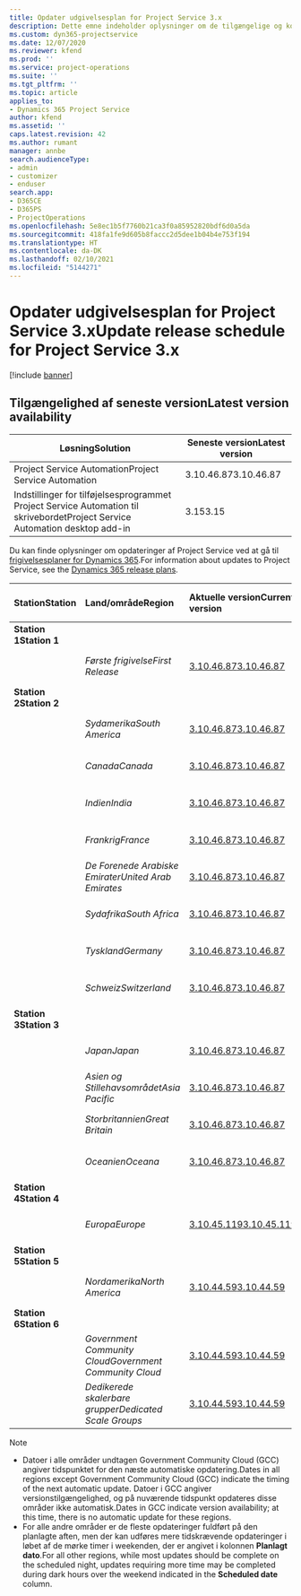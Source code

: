 ```yaml
---
title: Opdater udgivelsesplan for Project Service 3.x
description: Dette emne indeholder oplysninger om de tilgængelige og kommende udgivelser af Dynamics 365 Project Service Automation.
ms.custom: dyn365-projectservice
ms.date: 12/07/2020
ms.reviewer: kfend
ms.prod: ''
ms.service: project-operations
ms.suite: ''
ms.tgt_pltfrm: ''
ms.topic: article
applies_to:
- Dynamics 365 Project Service
author: kfend
ms.assetid: ''
caps.latest.revision: 42
ms.author: rumant
manager: annbe
search.audienceType:
- admin
- customizer
- enduser
search.app:
- D365CE
- D365PS
- ProjectOperations
ms.openlocfilehash: 5e8ec1b5f7760b21ca3f0a85952820bdf6d0a5da
ms.sourcegitcommit: 418fa1fe9d605b8faccc2d5dee1b04b4e753f194
ms.translationtype: HT
ms.contentlocale: da-DK
ms.lasthandoff: 02/10/2021
ms.locfileid: "5144271"
---
```

# <a name="update-release-schedule-for-project-service-3x"></a><span data-ttu-id="01f2b-103">Opdater udgivelsesplan for Project Service 3.x</span><span class="sxs-lookup"><span data-stu-id="01f2b-103">Update release schedule for Project Service 3.x</span></span>

[!include [banner](../includes/psa-now-project-operations.md)]

## <a name="latest-version-availability"></a><span data-ttu-id="01f2b-104">Tilgængelighed af seneste version</span><span class="sxs-lookup"><span data-stu-id="01f2b-104">Latest version availability</span></span>

| <span data-ttu-id="01f2b-105">Løsning</span><span class="sxs-lookup"><span data-stu-id="01f2b-105">Solution</span></span>  | <span data-ttu-id="01f2b-106">Seneste version</span><span class="sxs-lookup"><span data-stu-id="01f2b-106">Latest version</span></span> |
|-------|----|
| <span data-ttu-id="01f2b-107">Project Service Automation</span><span class="sxs-lookup"><span data-stu-id="01f2b-107">Project Service Automation</span></span>    | <span data-ttu-id="01f2b-108">3.10.46.87</span><span class="sxs-lookup"><span data-stu-id="01f2b-108">3.10.46.87</span></span> |
| <span data-ttu-id="01f2b-109">Indstillinger for tilføjelsesprogrammet Project Service Automation til skrivebordet</span><span class="sxs-lookup"><span data-stu-id="01f2b-109">Project Service Automation desktop add-in</span></span>                | <span data-ttu-id="01f2b-110">3.15</span><span class="sxs-lookup"><span data-stu-id="01f2b-110">3.15</span></span>          |

<span data-ttu-id="01f2b-111">Du kan finde oplysninger om opdateringer af Project Service ved at gå til [frigivelsesplaner for Dynamics 365](https://docs.microsoft.com/dynamics365/release-plans/).</span><span class="sxs-lookup"><span data-stu-id="01f2b-111">For information about updates to Project Service, see the [Dynamics 365 release plans](https://docs.microsoft.com/dynamics365/release-plans/).</span></span> 

| <span data-ttu-id="01f2b-112">Station</span><span class="sxs-lookup"><span data-stu-id="01f2b-112">Station</span></span>  | <span data-ttu-id="01f2b-113">Land/område</span><span class="sxs-lookup"><span data-stu-id="01f2b-113">Region</span></span> | <span data-ttu-id="01f2b-114">Aktuelle version</span><span class="sxs-lookup"><span data-stu-id="01f2b-114">Current version</span></span> | <span data-ttu-id="01f2b-115">Næste version</span><span class="sxs-lookup"><span data-stu-id="01f2b-115">Next version</span></span> |  <span data-ttu-id="01f2b-116">Planlagt dato</span><span class="sxs-lookup"><span data-stu-id="01f2b-116">Scheduled date</span></span>
| :---   | :---   | :---   | :---   |:---   |         
|<span data-ttu-id="01f2b-117"><strong>Station 1</strong></span><span class="sxs-lookup"><span data-stu-id="01f2b-117"><strong>Station 1</strong></span></span> | |  |  | |
| | <span data-ttu-id="01f2b-118"><i>Første frigivelse</i></span><span class="sxs-lookup"><span data-stu-id="01f2b-118"><i>First Release</i></span></span> | [<span data-ttu-id="01f2b-119">3.10.46.87</span><span class="sxs-lookup"><span data-stu-id="01f2b-119">3.10.46.87</span></span>](whats-new-ur-28-5.md) | <span data-ttu-id="01f2b-120">TBD</span><span class="sxs-lookup"><span data-stu-id="01f2b-120">TBD</span></span> | <span data-ttu-id="01f2b-121">19. februar 2021</span><span class="sxs-lookup"><span data-stu-id="01f2b-121">February 19, 2021</span></span>
|<span data-ttu-id="01f2b-122"><strong>Station 2</strong></span><span class="sxs-lookup"><span data-stu-id="01f2b-122"><strong>Station 2</strong></span></span> | |  |  | |
| | <span data-ttu-id="01f2b-123"><i>Sydamerika</i></span><span class="sxs-lookup"><span data-stu-id="01f2b-123"><i>South America</i></span></span> | [<span data-ttu-id="01f2b-124">3.10.46.87</span><span class="sxs-lookup"><span data-stu-id="01f2b-124">3.10.46.87</span></span>](whats-new-ur-28-5.md) | <span data-ttu-id="01f2b-125">TBD</span><span class="sxs-lookup"><span data-stu-id="01f2b-125">TBD</span></span> | <span data-ttu-id="01f2b-126">26. februar 2021</span><span class="sxs-lookup"><span data-stu-id="01f2b-126">February 26, 2021</span></span>
| | <span data-ttu-id="01f2b-127"><i>Canada</i></span><span class="sxs-lookup"><span data-stu-id="01f2b-127"><i>Canada</i></span></span> | [<span data-ttu-id="01f2b-128">3.10.46.87</span><span class="sxs-lookup"><span data-stu-id="01f2b-128">3.10.46.87</span></span>](whats-new-ur-28-5.md) | <span data-ttu-id="01f2b-129">TBD</span><span class="sxs-lookup"><span data-stu-id="01f2b-129">TBD</span></span> | <span data-ttu-id="01f2b-130">26. februar 2021</span><span class="sxs-lookup"><span data-stu-id="01f2b-130">February 26, 2021</span></span>
| | <span data-ttu-id="01f2b-131"><i>Indien</i></span><span class="sxs-lookup"><span data-stu-id="01f2b-131"><i>India</i></span></span> | [<span data-ttu-id="01f2b-132">3.10.46.87</span><span class="sxs-lookup"><span data-stu-id="01f2b-132">3.10.46.87</span></span>](whats-new-ur-28-5.md) | <span data-ttu-id="01f2b-133">TBD</span><span class="sxs-lookup"><span data-stu-id="01f2b-133">TBD</span></span> | <span data-ttu-id="01f2b-134">26. februar 2021</span><span class="sxs-lookup"><span data-stu-id="01f2b-134">February 26, 2021</span></span>
| | <span data-ttu-id="01f2b-135"><i>Frankrig</i></span><span class="sxs-lookup"><span data-stu-id="01f2b-135"><i>France</i></span></span> | [<span data-ttu-id="01f2b-136">3.10.46.87</span><span class="sxs-lookup"><span data-stu-id="01f2b-136">3.10.46.87</span></span>](whats-new-ur-28-5.md) | <span data-ttu-id="01f2b-137">TBD</span><span class="sxs-lookup"><span data-stu-id="01f2b-137">TBD</span></span> | <span data-ttu-id="01f2b-138">26. februar 2021</span><span class="sxs-lookup"><span data-stu-id="01f2b-138">February 26, 2021</span></span>
| | <span data-ttu-id="01f2b-139"><i>De Forenede Arabiske Emirater</i></span><span class="sxs-lookup"><span data-stu-id="01f2b-139"><i>United Arab Emirates</i></span></span> | [<span data-ttu-id="01f2b-140">3.10.46.87</span><span class="sxs-lookup"><span data-stu-id="01f2b-140">3.10.46.87</span></span>](whats-new-ur-28-5.md) | <span data-ttu-id="01f2b-141">TBD</span><span class="sxs-lookup"><span data-stu-id="01f2b-141">TBD</span></span> | <span data-ttu-id="01f2b-142">26. februar 2021</span><span class="sxs-lookup"><span data-stu-id="01f2b-142">February 26, 2021</span></span>
| | <span data-ttu-id="01f2b-143"><i>Sydafrika</i></span><span class="sxs-lookup"><span data-stu-id="01f2b-143"><i>South Africa</i></span></span> | [<span data-ttu-id="01f2b-144">3.10.46.87</span><span class="sxs-lookup"><span data-stu-id="01f2b-144">3.10.46.87</span></span>](whats-new-ur-28-5.md) | <span data-ttu-id="01f2b-145">TBD</span><span class="sxs-lookup"><span data-stu-id="01f2b-145">TBD</span></span> | <span data-ttu-id="01f2b-146">26. februar 2021</span><span class="sxs-lookup"><span data-stu-id="01f2b-146">February 26, 2021</span></span>
| | <span data-ttu-id="01f2b-147"><i>Tyskland</i></span><span class="sxs-lookup"><span data-stu-id="01f2b-147"><i>Germany</i></span></span> | [<span data-ttu-id="01f2b-148">3.10.46.87</span><span class="sxs-lookup"><span data-stu-id="01f2b-148">3.10.46.87</span></span>](whats-new-ur-28-5.md) | <span data-ttu-id="01f2b-149">TBD</span><span class="sxs-lookup"><span data-stu-id="01f2b-149">TBD</span></span> | <span data-ttu-id="01f2b-150">26. februar 2021</span><span class="sxs-lookup"><span data-stu-id="01f2b-150">February 26, 2021</span></span>
| | <span data-ttu-id="01f2b-151"><i>Schweiz</i></span><span class="sxs-lookup"><span data-stu-id="01f2b-151"><i>Switzerland</i></span></span> | [<span data-ttu-id="01f2b-152">3.10.46.87</span><span class="sxs-lookup"><span data-stu-id="01f2b-152">3.10.46.87</span></span>](whats-new-ur-28-5.md) | <span data-ttu-id="01f2b-153">TBD</span><span class="sxs-lookup"><span data-stu-id="01f2b-153">TBD</span></span> | <span data-ttu-id="01f2b-154">26. februar 2021</span><span class="sxs-lookup"><span data-stu-id="01f2b-154">February 26, 2021</span></span>
|<span data-ttu-id="01f2b-155"><strong>Station 3</strong></span><span class="sxs-lookup"><span data-stu-id="01f2b-155"><strong>Station 3</strong></span></span> | |  |  | |
| | <span data-ttu-id="01f2b-156"><i>Japan</i></span><span class="sxs-lookup"><span data-stu-id="01f2b-156"><i>Japan</i></span></span> | [<span data-ttu-id="01f2b-157">3.10.46.87</span><span class="sxs-lookup"><span data-stu-id="01f2b-157">3.10.46.87</span></span>](whats-new-ur-28-5.md) | <span data-ttu-id="01f2b-158">TBD</span><span class="sxs-lookup"><span data-stu-id="01f2b-158">TBD</span></span> | <span data-ttu-id="01f2b-159">05. marts 2021</span><span class="sxs-lookup"><span data-stu-id="01f2b-159">March 05, 2021</span></span>
| | <span data-ttu-id="01f2b-160"><i>Asien og Stillehavsområdet</i></span><span class="sxs-lookup"><span data-stu-id="01f2b-160"><i>Asia Pacific</i></span></span> | [<span data-ttu-id="01f2b-161">3.10.46.87</span><span class="sxs-lookup"><span data-stu-id="01f2b-161">3.10.46.87</span></span>](whats-new-ur-28-5.md) | <span data-ttu-id="01f2b-162">TBD</span><span class="sxs-lookup"><span data-stu-id="01f2b-162">TBD</span></span> | <span data-ttu-id="01f2b-163">05. marts 2021</span><span class="sxs-lookup"><span data-stu-id="01f2b-163">March 05, 2021</span></span>
| | <span data-ttu-id="01f2b-164"><i>Storbritannien</i></span><span class="sxs-lookup"><span data-stu-id="01f2b-164"><i>Great Britain</i></span></span> | [<span data-ttu-id="01f2b-165">3.10.46.87</span><span class="sxs-lookup"><span data-stu-id="01f2b-165">3.10.46.87</span></span>](whats-new-ur-28-5.md) | <span data-ttu-id="01f2b-166">TBD</span><span class="sxs-lookup"><span data-stu-id="01f2b-166">TBD</span></span> | <span data-ttu-id="01f2b-167">05. marts 2021</span><span class="sxs-lookup"><span data-stu-id="01f2b-167">March 05, 2021</span></span>
| | <span data-ttu-id="01f2b-168"><i>Oceanien</i></span><span class="sxs-lookup"><span data-stu-id="01f2b-168"><i>Oceana</i></span></span> | [<span data-ttu-id="01f2b-169">3.10.46.87</span><span class="sxs-lookup"><span data-stu-id="01f2b-169">3.10.46.87</span></span>](whats-new-ur-28-5.md) | <span data-ttu-id="01f2b-170">TBD</span><span class="sxs-lookup"><span data-stu-id="01f2b-170">TBD</span></span> | <span data-ttu-id="01f2b-171">05. marts 2021</span><span class="sxs-lookup"><span data-stu-id="01f2b-171">March 05, 2021</span></span>
|<span data-ttu-id="01f2b-172"><strong>Station 4</strong></span><span class="sxs-lookup"><span data-stu-id="01f2b-172"><strong>Station 4</strong></span></span> | |  |  | |
| | <span data-ttu-id="01f2b-173"><i>Europa</i></span><span class="sxs-lookup"><span data-stu-id="01f2b-173"><i>Europe</i></span></span> | [<span data-ttu-id="01f2b-174">3.10.45.119</span><span class="sxs-lookup"><span data-stu-id="01f2b-174">3.10.45.119</span></span>](whats-new-ur-27-5.md) | [<span data-ttu-id="01f2b-175">3.10.46.87</span><span class="sxs-lookup"><span data-stu-id="01f2b-175">3.10.46.87</span></span>](whats-new-ur-28-5.md) | <span data-ttu-id="01f2b-176">19. februar 2021</span><span class="sxs-lookup"><span data-stu-id="01f2b-176">February 19, 2021</span></span>
|<span data-ttu-id="01f2b-177"><strong>Station 5</strong></span><span class="sxs-lookup"><span data-stu-id="01f2b-177"><strong>Station 5</strong></span></span> | |  |  | |
| | <span data-ttu-id="01f2b-178"><i>Nordamerika</i></span><span class="sxs-lookup"><span data-stu-id="01f2b-178"><i>North America</i></span></span> | [<span data-ttu-id="01f2b-179">3.10.44.59</span><span class="sxs-lookup"><span data-stu-id="01f2b-179">3.10.44.59</span></span>](whats-new-ur-26.md) | [<span data-ttu-id="01f2b-180">3.10.45.119</span><span class="sxs-lookup"><span data-stu-id="01f2b-180">3.10.45.119</span></span>](whats-new-ur-27-5.md) | <span data-ttu-id="01f2b-181">12. februar 2021</span><span class="sxs-lookup"><span data-stu-id="01f2b-181">February 12, 2021</span></span>
|<span data-ttu-id="01f2b-182"><strong>Station 6</strong></span><span class="sxs-lookup"><span data-stu-id="01f2b-182"><strong>Station 6</strong></span></span> | |  |  | |
| | <span data-ttu-id="01f2b-183"><i>Government Community Cloud</i></span><span class="sxs-lookup"><span data-stu-id="01f2b-183"><i>Government Community Cloud</i></span></span> | [<span data-ttu-id="01f2b-184">3.10.44.59</span><span class="sxs-lookup"><span data-stu-id="01f2b-184">3.10.44.59</span></span>](whats-new-ur-26.md) | [<span data-ttu-id="01f2b-185">3.10.45.119</span><span class="sxs-lookup"><span data-stu-id="01f2b-185">3.10.45.119</span></span>](whats-new-ur-27-5.md) | <span data-ttu-id="01f2b-186">12. februar 2021</span><span class="sxs-lookup"><span data-stu-id="01f2b-186">February 12, 2021</span></span>
| | <span data-ttu-id="01f2b-187"><i>Dedikerede skalerbare grupper</i></span><span class="sxs-lookup"><span data-stu-id="01f2b-187"><i>Dedicated Scale Groups</i></span></span> | [<span data-ttu-id="01f2b-188">3.10.44.59</span><span class="sxs-lookup"><span data-stu-id="01f2b-188">3.10.44.59</span></span>](whats-new-ur-26.md) | [<span data-ttu-id="01f2b-189">3.10.45.119</span><span class="sxs-lookup"><span data-stu-id="01f2b-189">3.10.45.119</span></span>](whats-new-ur-27-5.md) | <span data-ttu-id="01f2b-190">19. februar 2021</span><span class="sxs-lookup"><span data-stu-id="01f2b-190">February 19, 2021</span></span>

>[!Note]
> - <span data-ttu-id="01f2b-191">Datoer i alle områder undtagen Government Community Cloud (GCC) angiver tidspunktet for den næste automatiske opdatering.</span><span class="sxs-lookup"><span data-stu-id="01f2b-191">Dates in all regions except Government Community Cloud (GCC) indicate the timing of the next automatic update.</span></span> <span data-ttu-id="01f2b-192">Datoer i GCC angiver versionstilgængelighed, og på nuværende tidspunkt opdateres disse områder ikke automatisk.</span><span class="sxs-lookup"><span data-stu-id="01f2b-192">Dates in GCC indicate version availability; at this time, there is no automatic update for these regions.</span></span>
> - <span data-ttu-id="01f2b-193">For alle andre områder er de fleste opdateringer fuldført på den planlagte aften, men der kan udføres mere tidskrævende opdateringer i løbet af de mørke timer i weekenden, der er angivet i kolonnen **Planlagt dato**.</span><span class="sxs-lookup"><span data-stu-id="01f2b-193">For all other regions, while most updates should be complete on the scheduled night, updates requiring more time may be completed during dark hours over the weekend indicated in the **Scheduled date** column.</span></span>
